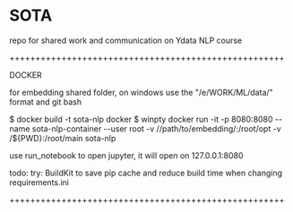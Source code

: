 # SOTA
 repo for shared work and communication on Ydata NLP course

+++++++++++++++++++++++++++++++++++++++++++++++++++++

DOCKER

for embedding shared folder, on windows use the "/e/WORK/ML/data/" format and git bash

$ docker build -t sota-nlp docker
$ winpty docker run -it -p 8080:8080 --name sota-nlp-container --user root -v //path/to/embedding/:/root/opt -v /${PWD}:/root/main sota-nlp

use run_notebook to open jupyter, it will open on 127.0.0.1:8080

todo:
 try: BuildKit to save pip cache and reduce build time when changing requirements.ini


+++++++++++++++++++++++++++++++++++++++++++++++++++++